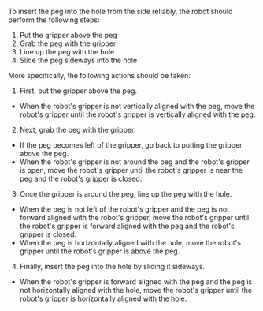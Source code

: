 To insert the peg into the hole from the side reliably, the robot should perform the following steps:

1. Put the gripper above the peg
2. Grab the peg with the gripper
3. Line up the peg with the hole
4. Slide the peg sideways into the hole

More specifically, the following actions should be taken:

1. First, put the gripper above the peg.
- When the robot's gripper is not vertically aligned with the peg, move the robot's gripper until the robot's gripper is vertically aligned with the peg.

2. Next, grab the peg with the gripper.
- If the peg becomes left of the gripper, go back to putting the gripper above the peg.
- When the robot's gripper is not around the peg and the robot's gripper is open, move the robot's gripper until the robot's gripper is near the peg and the robot's gripper is closed.

3. Once the gripper is around the peg, line up the peg with the hole.
- When the peg is not left of the robot's gripper and the peg is not forward aligned with the robot's gripper, move the robot's gripper until the robot's gripper is forward aligned with the peg and the robot's gripper is closed.
- When the peg is horizontally aligned with the hole, move the robot's gripper until the robot's gripper is above the peg.

4. Finally, insert the peg into the hole by sliding it sideways.
- When the robot's gripper is forward aligned with the peg and the peg is not horizontally aligned with the hole, move the robot's gripper until the robot's gripper is horizontally aligned with the hole.